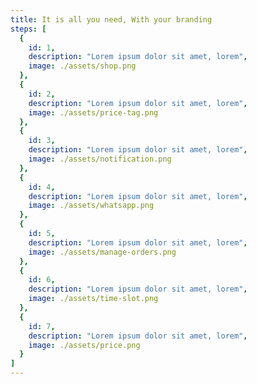 ```yaml
---
title: It is all you need, With your branding
steps: [
  {
    id: 1,
    description: "Lorem ipsum dolor sit amet, lorem",
    image: ./assets/shop.png
  },
  {
    id: 2,
    description: "Lorem ipsum dolor sit amet, lorem",
    image: ./assets/price-tag.png
  },
  {
    id: 3,
    description: "Lorem ipsum dolor sit amet, lorem",
    image: ./assets/notification.png
  },
  {
    id: 4,
    description: "Lorem ipsum dolor sit amet, lorem",
    image: ./assets/whatsapp.png
  },
  {
    id: 5,
    description: "Lorem ipsum dolor sit amet, lorem",
    image: ./assets/manage-orders.png
  },
  {
    id: 6,
    description: "Lorem ipsum dolor sit amet, lorem",
    image: ./assets/time-slot.png
  },
  {
    id: 7,
    description: "Lorem ipsum dolor sit amet, lorem",
    image: ./assets/price.png
  }
]
---
```

